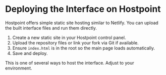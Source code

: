 # Deploying the Interface on Hostpoint

Hostpoint offers simple static site hosting similar to Netlify. You can upload the built interface files and run them directly.

1. Create a new static site in your Hostpoint control panel.
2. Upload the repository files or link your fork via Git if available.
3. Ensure `index.html` is in the root so the main page loads automatically.
4. Save and deploy.

This is one of several ways to host the interface. Adjust to your environment.

